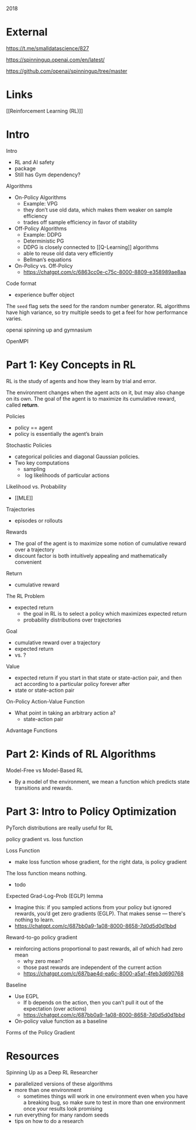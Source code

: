 
2018

# External

https://t.me/smalldatascience/827

https://spinningup.openai.com/en/latest/

https://github.com/openai/spinningup/tree/master

# Links

[[Reinforcement Learning (RL)]]

# Intro

Intro
- RL and AI safety
- package
- Still has Gym dependency?

Algorithms
- On-Policy Algorithms
	- Example: VPG
	- they don’t use old data, which makes them weaker on sample efficiency
	- trades off sample efficiency in favor of stability
- Off-Policy Algorithms
	- Example: DDPG
	- Deterministic PG
	- DDPG is closely connected to  [[Q-Learning]] algorithms
	- able to reuse old data very efficiently
	- Bellman’s equations
- On-Policy vs. Off-Policy 
	- https://chatgpt.com/c/6863cc0e-c75c-8000-8809-e358989ae8aa


Code format
- experience buffer object


The `seed` flag sets the seed for the random number generator. RL algorithms have high variance, so try multiple seeds to get a feel for how performance varies.

openai spinning up and gymnasium

OpenMPI


# Part 1: Key Concepts in RL


RL is the study of agents and how they learn by trial and error.

The environment changes when the agent acts on it, but may also change on its own.
The goal of the agent is to maximize its cumulative reward, called **return**.

Policies
- policy == agent
- policy is essentially the agent’s brain

Stochastic Policies
- categorical policies and diagonal Gaussian policies.
- Two key computations
	- sampling
	-  log likelihoods of particular actions

Likelihood vs. Probability
- [[MLE]]

Trajectories
- episodes or rollouts

Rewards
- The goal of the agent is to maximize some notion of cumulative reward over a trajectory
- discount factor is both intuitively appealing and mathematically convenient

Return
- cumulative reward

The RL Problem
- expected return
	- the goal in RL is to select a policy which maximizes expected return
	- probability distributions over trajectories

Goal
- cumulative reward over a trajectory
- expected return
- vs. ?

Value
- expected return if you start in that state or state-action pair, and then act according to a particular policy forever after
- state or state-action pair

On-Policy Action-Value Function
- What point in taking an arbitrary action a? 
	- state-action pair

Advantage Functions


# Part 2: Kinds of RL Algorithms

Model-Free vs Model-Based RL
- By a model of the environment, we mean a function which predicts state transitions and rewards.


# Part 3: Intro to Policy Optimization


PyTorch distributions are really useful for RL

policy gradient vs. loss function

Loss Function
- make loss function whose gradient, for the right data, is policy gradient

The loss function means nothing.
- todo

Expected Grad-Log-Prob (EGLP) lemma
- Imagine this: if you sampled actions from your policy but ignored rewards, you’d get zero gradients (EGLP). That makes sense — there's nothing to learn.
- https://chatgpt.com/c/687bb0a9-1a08-8000-8658-7d0d5d0d1bbd

Reward-to-go policy gradient
- reinforcing actions proportional to past rewards, all of which had zero mean
	- why zero mean?
	- those past rewards are independent of the current action
	- https://chatgpt.com/c/687bae4d-ea6c-8000-a5af-4feb3d690768

Baseline
- Use EGPL
	- If b depends on the action, then you can’t pull it out of the expectation (over actions)
	- https://chatgpt.com/c/687bb0a9-1a08-8000-8658-7d0d5d0d1bbd
- On-policy value function as a baseline 


Forms of the Policy Gradient

# Resources

Spinning Up as a Deep RL Researcher
- parallelized versions of these algorithms
- more than one environment
	- sometimes things will work in one environment even when you have a breaking bug, so make sure to test in more than one environment once your results look promising
- run everything for many random seeds
- tips on how to do a research

